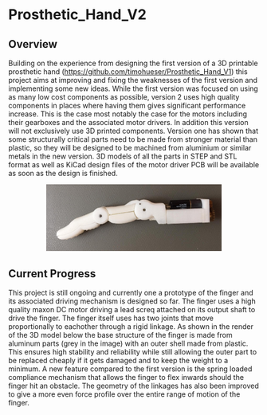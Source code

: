 # Prosthetic_Hand_V2
## Overview
Building on the experience from designing the first version of a 3D printable prosthetic hand (https://github.com/timohueser/Prosthetic_Hand_V1) this project aims at improving and fixing the weaknesses of the first version and implementing some new ideas. While the first version was focused on using as many low cost components as possible, version 2 uses high quality components in places where having them gives significant performance increase. This is the case most notably the case for the motors including their gearboxes and the associated motor drivers. In addition this version will not exclusively use 3D printed components. Version one has shown that some structurally critical parts need to be made from stronger material than plastic, so they will be designed to be machined from aluminium or similar metals in the new version. 3D models of all the parts in STEP and STL format as well as KiCad design files of the motor driver PCB will be available as soon as the design is finished.
<p align="center">
<img src="https://github.com/timohueser/Prosthetic_Hand_V2/blob/master/Picture%20Gallery/Finger_V2_3.jpeg" width="70%" height="70%">
</p>

## Current Progress
This project is still ongoing and currently one a prototype of the finger and its associated driving mechanism is designed so far. The finger uses a high quality maxon DC motor driving a lead screq attached on its output shaft to drive the finger. The finger itself uses has two joints that move proportionally to eachother through a rigid linkage. As shown in the render of the 3D model below the base structure of the finger is made from aluminum parts (grey in the image) with an outer shell made from plastic. This ensures high stability and reliability while still allowing the outer part to be replaced cheaply if it gets damaged and to keep the weight to a minimum. A new feature compared to the first version is the spring loaded compliance mechanism that allows the finger to flex inwards should the finger hit an obstacle. The geometry of the linkages has also been improved to give a more even force profile over the entire range of motion of the finger. 
